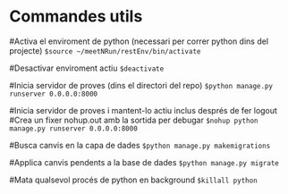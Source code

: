 # Commandes utils

#Activa el enviroment de python (necessari per correr python dins del projecte)
`$source ~/meetNRun/restEnv/bin/activate`

#Desactivar enviroment actiu
`$deactivate`

#Inicia servidor de proves (dins el directori del repo)
`$python manage.py runserver 0.0.0.0:8000`

#Inicia servidor de proves i mantent-lo actiu inclus després de fer logout
#Crea un fixer nohup.out amb la sortida per debugar
`$nohup python manage.py runserver 0.0.0.0:8000`

#Busca canvis en la capa de dades
`$python manage.py makemigrations`

#Applica canvis pendents a la base de dades
`$python manage.py migrate`

#Mata qualsevol procés de python en background
`$killall python`
